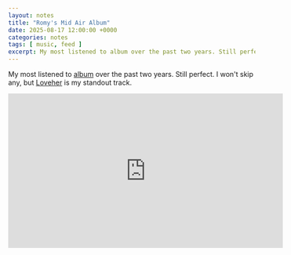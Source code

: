 ```yaml
---
layout: notes
title: "Romy's Mid Air Album"
date: 2025-08-17 12:00:00 +0000
categories: notes
tags: [ music, feed ]
excerpt: My most listened to album over the past two years. Still perfect. I won't skip any, but Loveher is my standout track.
---
```


My most listened to [album](https://open.spotify.com/album/7vQRJ5q9b0c4gKrsh9yIhE) over the past
two years. Still perfect. I won't skip any, but [Loveher](https://www.youtube.com/watch?v=k6gGG7u0dbE) is my standout
track.

<iframe width="560" height="315" src="https://www.youtube.com/embed/k6gGG7u0dbE?si=7HZtGkAzWhwVARhe" title="YouTube video player" frameborder="0" allow="accelerometer; autoplay; clipboard-write; encrypted-media; gyroscope; picture-in-picture; web-share" referrerpolicy="strict-origin-when-cross-origin" allowfullscreen></iframe>